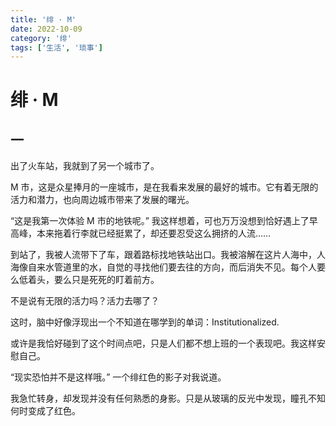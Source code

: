 ```yaml
---
title: '绯 · M'
date: 2022-10-09
category: '绯'
tags: ['生活', '琐事']
---
```


# 绯 · M

## 一

出了火车站，我就到了另一个城市了。

M 市，这是众星捧月的一座城市，是在我看来发展的最好的城市。它有着无限的活力和潜力，也向周边城市带来了发展的曙光。

“这是我第一次体验 M 市的地铁呢。” 我这样想着，可也万万没想到恰好遇上了早高峰，本来拖着行李就已经挺累了，却还要忍受这么拥挤的人流……

到站了，我被人流带下了车，跟着路标找地铁站出口。我被溶解在这片人海中，人海像自来水管道里的水，自觉的寻找他们要去往的方向，而后消失不见。每个人要么低着头，要么只是死死的盯着前方。

不是说有无限的活力吗？活力去哪了？

这时，脑中好像浮现出一个不知道在哪学到的单词：Institutionalized.

或许是我恰好碰到了这个时间点吧，只是人们都不想上班的一个表现吧。我这样安慰自己。

“现实恐怕并不是这样哦。” 一个绯红色的影子对我说道。

我急忙转身，却发现并没有任何熟悉的身影。只是从玻璃的反光中发现，瞳孔不知何时变成了红色。



